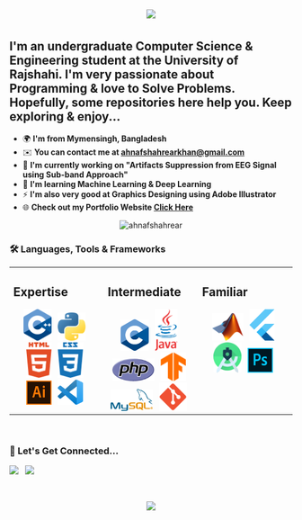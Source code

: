 <h1 align="center">
    <img src="https://readme-typing-svg.herokuapp.com/?font=Ebrima&pause=500&size=35&center=true&vCenter=true&width=500&height=70&duration=4000&lines=Hello+There...;++I'm+Ahnaf+Shahrear+Khan;" />
</h1>

I'm an undergraduate Computer Science & Engineering student at the University of Rajshahi. I'm very passionate about Programming & love to Solve Problems.
</br>
Hopefully, some repositories here help you. Keep exploring & enjoy... 
----------------------------------------------------------------------------------------------------------------------------------------------------------

* 🌍  **I'm from Mymensingh, Bangladesh**
* ✉️  **You can contact me at [ahnafshahrearkhan@gmail.com](mailto:ahnafshahrearkhan@gmail.com)**
* 🚀  **I'm currently working on "Artifacts Suppression from EEG Signal using Sub-band Approach"**
* 🧠  **I'm learning Machine Learning & Deep Learning**
* ⚡  **I'm also very good at Graphics Designing using Adobe Illustrator**
* 🌐  **Check out my Portfolio Website [Click Here](https://ahnafshahrear.github.io/Ahnafs-Portfolio-Website)**

<p align="center"> <img src="https://komarev.com/ghpvc/?username=ahnafshahrear&label=%20👁️&color=0e75b6&style=flat-square" alt="ahnafshahrear" height=30 /> </p>

<!--- [![CF](https://cp-logo.vercel.app/codeforces/AhnafShahrearKhan?logo=true)](https://codeforces.com/profile/AhnafShahrearKhan) --->

<!--- Skills Section Starts -->

### 🛠 Languages, Tools & Frameworks
<table><tr><td valign="top" width="33%">

## Expertise   
<div align="center">  
    <img src="./images/c++.png" width="50"/> &nbsp;
    <img src="./images/python.png" width="50"/> &nbsp; 
    <img src="./images/html.png" width="45"/> &nbsp; 
    <img src="./images/css.png" width="45"/> &nbsp;
    <img src="./images/ai.png" width="45"/> &nbsp; 
    <img src="./images/vscode.png" width="45"/> &nbsp; 
</div>

</td><td valign="top" width="33%">

## Intermediate   
<div align="center">  
    <img src="./images/c.png" width="50"/> &nbsp; 
    <img src="./images/java.png" width="40"/> &nbsp; 
    <img src="./images/php.png" width="75"/> &nbsp;
    <img src="./images/tensorflow.png" width="45"/> &nbsp;
    <img src="./images/mysql.png" width="75"/> &nbsp; 
    <img src="./images/git.png" width="50"/> &nbsp;
</div>

</td><td valign="top" width="33%">

## Familiar   
<div align="center">  
    <img src="./images/matlab.png" width="55"/> &nbsp;
    <img src="./images/flutter.png" width="45"/> &nbsp;
    <img src="./images/android-studio.png" width="50"/> &nbsp;
    <img src="./images/ps.png" width="45"/> &nbsp;
</div>

</td></tr></table>  

<!--- Skills Section Starts -->

<br/>  

### 🔗 Let's Get Connected...
<p align="left">
    <a href="https://www.facebook.com/profile.php?id=100009621791250" target="_blank"><img src='https://cdn.jsdelivr.net/gh/devicons/devicon@latest/icons/facebook/facebook-original.svg' height="50"></a> &nbsp;
    <a href="https://linkedin.com/in/ahnafshahrearkhan" target="_blank"><img src='https://cdn.jsdelivr.net/gh/devicons/devicon@latest/icons/linkedin/linkedin-original.svg' height="50"></a> &nbsp;
</p> <br/>

<p align="center">
     <img src="https://capsule-render.vercel.app/api?type=waving&color=0e75b6&height=100&section=footer"/>
</p>

<!-- ![](https://leetcard.jacoblin.cool/ahnafshahrear?ext=heatmap)
